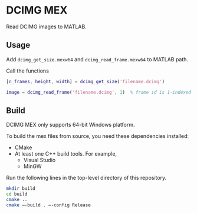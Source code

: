 # DCIMG MEX

Read DCIMG images to MATLAB.

## Usage

Add ``dcimg_get_size.mexw64`` and ``dcimg_read_frame.mexw64`` to MATLAB path.

Call the functions

```MATLAB
[n_frames, height, width] = dcimg_get_size('filename.dcimg')

image = dcimg_read_frame('filename.dcimg', 1)  % frame id is 1-indexed
```

## Build

DCIMG MEX only supports 64-bit Windows platform.

To build the mex files from source, you need these dependencies installed:
- CMake
- At least one C++ build tools. For example,
  - Visual Studio
  - MinGW

Run the following lines in the top-level directory of this repository.

```bash
mkdir build
cd build
cmake ..
cmake —-build . —-config Release
```